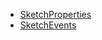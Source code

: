 - [SketchProperties](https://developers.arcgis.com/javascript/latest/api-reference/esri-widgets-Sketch.html#properties-summary)
- [SketchEvents](https://developers.arcgis.com/javascript/latest/api-reference/esri-widgets-Sketch.html#events-summary)
